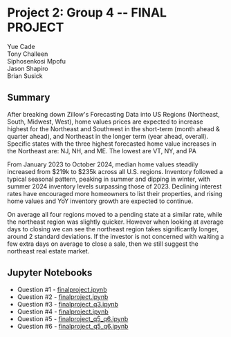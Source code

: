 # Project 2: Group 4 -- FINAL PROJECT

Yue Cade \
Tony Challeen \
Siphosenkosi Mpofu \
Jason Shapiro \
Brian Susick

## Summary

After breaking down Zillow's Forecasting Data into US Regions (Northeast, South, Midwest, West), home values prices are expected to increase highest for the Northeast and Southwest in the short-term (month ahead & quarter ahead), and Northeast in the longer term (year ahead, overall). Specific states with the three highest forecasted home value increases in the Northeast are: NJ, NH, and ME. The lowest are VT, NY, and PA

From January 2023 to October 2024, median home values steadily increased from $219k to $235k across all U.S. regions. Inventory followed a typical seasonal pattern, peaking in summer and dipping in winter, with summer 2024 inventory levels surpassing those of 2023. Declining interest rates have encouraged more homeowners to list their properties, and rising home values and YoY inventory growth are expected to continue.

On average all four regions moved to a pending state at a similar rate, while the northeast region was slightly quicker. However when looking at average days to closing we can see the northeast region takes significantly longer, around 2 standard deviations. If the investor is not concerned with waiting a few extra days on average to close a sale, then we still suggest the northeast real estate market.

## Jupyter Notebooks

- Question #1 - [finalproject.ipynb](./finalproject.ipynb)
- Question #2 - [finalproject.ipynb](./finalproject.ipynb)
- Question #3 - [finalproject_q3.ipynb](./finalproject_q3.ipynb)
- Question #4 - [finalproject.ipynb](./finalproject.ipynb)
- Question #5 - [finalproject_q5_q6.ipynb](./finalproject_q5_q6.ipynb)
- Question #6 - [finalproject_q5_q6.ipynb](./finalproject_q5_q6.ipynb)
